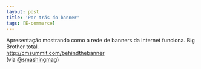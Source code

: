 ```yaml
---
layout: post
title: 'Por trás do banner'
tags: [E-commerce]
---
```


Apresentação mostrando como a rede de banners da internet funciona. Big Brother total.<br>
<http://cmsummit.com/behindthebanner><br>
(via [@smashingmag](https://twitter.com/smashingmag/status/442945094216216576))

